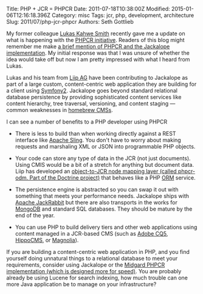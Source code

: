 Title: PHP + JCR = PHPCR
Date: 2011-07-18T10:38:00Z
Modified: 2015-01-06T12:16:18.396Z
Category: misc
Tags: jcr, php, development, architecture
Slug: 2011/07/php-jcr-phpcr
Authors: Seth Gottlieb

My former colleague [Lukas Kahwe Smith](http://pooteeweet.org/) recently gave me a update on what is happening with the [PHPCR initiative](http://phpcr.github.com/). Readers of this blog might remember me make [a brief mention of PHPCR and the Jackalope implementation](http://www.contenthere.net/2010/12/jackalope-a-php-port-of-the-jcr.html). My initial response was that I was unsure of whether the idea would take off but now I am pretty impressed with what I heard from Lukas.  

Lukas and his team from [Liip AG](http://www.liip.ch/) have been contributing to Jackalope as part of a large custom, content-centric web application they are building for a client using [Symfony2](http://symfony.com/). Jackalope goes beyond standard relational database persistence by providing sophisticated content services like content hierarchy, tree traversal, versioning, and content staging — common weaknesses in [homebrew CMSs](http://www.contenthere.net/2007/07/homebrew-cms.html).  

I can see a number of benefits to a PHP developer using PHPCR

  

  
 *   There is less to build than when working directly against a REST interface like [Apache Sling](http://sling.apache.org/site/index.html). You don't have to worry about making requests and marshaling XML or JSON into programmable PHP objects.
  
 *   Your code can store any type of data in the JCR (not just documents). Using CMIS would be a bit of a stretch for anything but document data. Liip has developed an [object-to-JCR node mapping layer (called phpcr-odm. Part of the Doctrine project)](https://github.com/doctrine/phpcr-odm) that behaves like a PHP [ORM](http://en.wikipedia.org/wiki/Object-relational_mapping) service.
  
 *   The persistence engine is abstracted so you can swap it out with something that meets your performance needs. Jackalope ships with [Apache JackRabbit](http://jackrabbit.apache.org/) but there are also transports in the works for [MongoDB](http://www.mongodb.org/) and standard SQL databases. They should be mature by the end of the year.
  
 *   You can use PHP to build delivery tiers and other web applications using content managed in a JCR-based CMS (such as [Adobe CQ5](http://www.day.com/day/en/products.html), [HippoCMS](http://www.onehippo.com/en/products/cms), or [Magnolia](http://www.magnolia-cms.com/)).
  

  

If you are building a content-centric web application in PHP, and you find yourself doing unnatural things to a relational database to meet your requirements, consider using Jackalope or the [Midgard PHPCR implementation (which is designed more for speed)](https://github.com/bergie/phpcr-midgard2). You are probably already be using Lucene for search indexing, how much trouble can one more Java application be to manage on your infrastructure?
